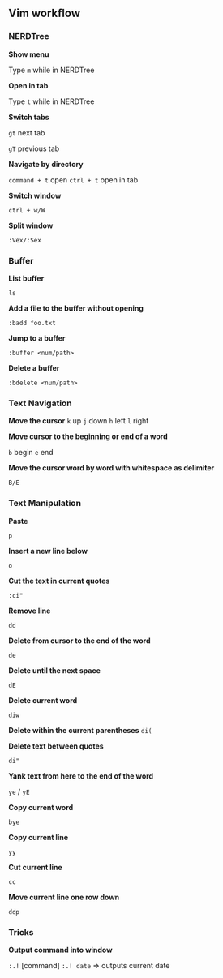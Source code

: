Vim workflow
------------

### NERDTree

**Show menu**

Type `m` while in NERDTree

**Open in tab**

Type `t` while in NERDTree

**Switch tabs**

`gt` next tab

`gT` previous tab

**Navigate by directory**

`command + t` open
`ctrl + t` open in tab

**Switch window**

`ctrl + w/W`

**Split window**

`:Vex/:Sex`

### Buffer

**List buffer**

`ls`

**Add a file to the buffer without opening**

`:badd foo.txt`

**Jump to a buffer**

`:buffer <num/path>`

**Delete a buffer**

`:bdelete <num/path>`

### Text Navigation

**Move the cursor**
`k` up
`j` down
`h` left
`l` right

**Move cursor to the beginning or end of a word**

`b` begin
`e` end

**Move the cursor word by word with whitespace as delimiter**

`B/E`

### Text Manipulation

**Paste**

`p`

**Insert a new line below**

`o`

**Cut the text in current quotes**

`:ci"`

**Remove line**

`dd`

**Delete from cursor to the end of the word**

`de`

**Delete until the next space**

`dE`

**Delete current word**

`diw`

**Delete within the current parentheses**
`di(`

**Delete text between quotes**

`di"`

**Yank text from here to the end of the word**

`ye` / `yE`

**Copy current word**

`bye`

**Copy current line**

`yy`

**Cut current line**

`cc`

**Move current line one row down**

`ddp`

### Tricks

**Output command into window**

`:.!` [command]
`:.! date` => outputs current date
